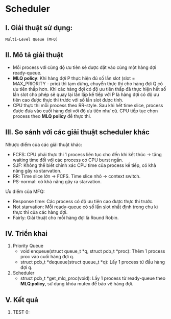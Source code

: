 # Scheduler

## I. Giải thuật sử dụng: 
    Multi-Level Queue (MFQ)
## II. Mô tả giải thuật
- Mỗi process với cùng độ ưu tiên sẽ được đặt vào cùng một hàng đợi ready-queue.
- **MLQ policy**: Khi hàng đợi P thực hiện đủ số lần slot (slot = MAX_PRIORITY - prio) thì tạm dừng, chuyển thực thi cho hàng đợi Q có ưu tiên thấp hơn. Khi các hàng đợi có độ ưu tiên thấp đã thực hiện hết số lần slot cho phép sẽ quay lại lần lặp kế tiếp với P là hàng đợi có độ ưu tiên cao được thực thi trước với số lần slot được tính.
- CPU thực thi mỗi process theo RR-style. Sau khi hết time slice, process được đưa vào cuối hàng đợi với độ ưu tiên như cũ. CPU tiếp tục chọn process theo **MLQ policy** để thực thi.
## III. So sánh với các giải thuật scheduler khác
Nhược điểm của các giải thuật khác:
- FCFS: CPU phải thực thi 1 process liên tục cho đến khi kết thúc -> tăng waiting time đối với các process có CPU burst ngắn. 
- SJF: Không thể biết chính xác CPU time của process kế tiếp, có khả năng gây ra starvation.
- RR: Time slice lớn -> FCFS. Time slice nhỏ -> context switch.
- PS-normal: có khả năng gây ra starvation.

Ưu điểm của MFQ:
- Response time: Các process có độ ưu tiên cao được thực thi trước.
- Not starvation: Mỗi ready-queue có số lần slot nhất định trong chu kì thực thi của các hàng đợi.
- Fairly: Giải thuật cho mỗi hàng đợi là Round Robin.
## IV. Triển khai
1. Priority Queue
    - void enqueue(struct queue_t *q, struct pcb_t *proc): Thêm 1 process proc vào cuối hàng đợi q.
    - struct pcb_t *dequeue(struct queue_t *q): Lấy 1 process từ đầu hàng đợi q.
2. Scheduler
    - struct pcb_t *get_mlq_proc(void): Lấy 1 process từ ready-queue theo **MLQ policy**, sử dụng khóa mutex để bảo vệ hàng đợi.
## V. Kết quả
1. TEST 0:


